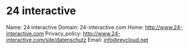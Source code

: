 
# 24 interactive

Name: 24 interactive
Domain: 24-interactive.com
Home: http://www.24-interactive.com
Privacy_policy: http://www.24-interactive.com/site/datenschutz
Email: info@revcloud.net
